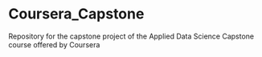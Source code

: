 # Coursera_Capstone
Repository for the capstone project of the Applied Data Science Capstone course offered by Coursera
